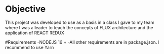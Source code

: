 # Objective
This project was developed to use as a basis in a class I gave to my team where I was a leader to teach the concepts of FLUX architecture and the application of REACT REDUX 

#Requirements
-NODEJS 16 +
-All other requirements are in package.json. I recommend to use Yarn
